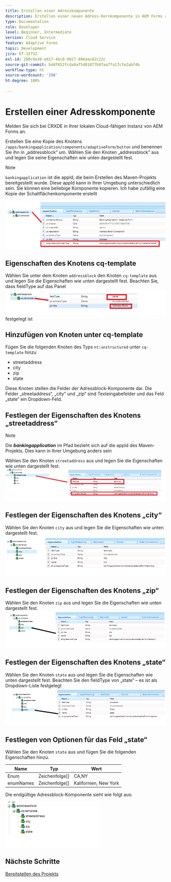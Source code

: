 ```yaml
---
title: Erstellen einer Adresskomponente
description: Erstellen einer neuen Adress-Kernkomponente in AEM Forms as a Cloud Service
type: Documentation
role: Developer
level: Beginner, Intermediate
version: Cloud Service
feature: Adaptive Forms
topic: Development
jira: KT-15752
exl-id: 280c9a30-e017-4bc0-9027-096aac82c22c
source-git-commit: b4df652fcda0af5d01077b97aa7fa17cfe2abf4b
workflow-type: ht
source-wordcount: '298'
ht-degree: 100%

---
```


# Erstellen einer Adresskomponente

Melden Sie sich bei CRXDE in Ihrer lokalen Cloud-fähigen Instanz von AEM Forms an.

Erstellen Sie eine Kopie des Knotens ``/apps/bankingapplication/components/adaptiveForm/button`` und benennen Sie ihn in „addressblock“ um. Wählen Sie den Knoten „addressblock“ aus und legen Sie seine Eigenschaften wie unten dargestellt fest.

>[!NOTE]
>
> ``bankingapplication`` ist die appId, die beim Erstellen des Maven-Projekts bereitgestellt wurde. Diese appId kann in Ihrer Umgebung unterschiedlich sein. Sie können eine beliebige Komponente kopieren. Ich habe zufällig eine Kopie der Schaltflächenkomponente erstellt


![address-bloc](assets/address-properties.png)

## Eigenschaften des Knotens cq-template

Wählen Sie unter dem Knoten ``addressblock`` den Knoten ``cq-template`` aus und legen Sie die Eigenschaften wie unten dargestellt fest. Beachten Sie, dass fieldType auf das Panel 
![cq-Vorlage](assets/cq-template.png) festgelegt ist

## Hinzufügen von Knoten unter cq-template

Fügen Sie die folgenden Knoten des Typs ``nt:unstructured`` unter ``cq-template`` hinzu

* streetaddress
* city
* zip
* state

Diese Knoten stellen die Felder der Adressblock-Komponente dar. Die Felder „streetaddress“, „city“ und „zip“ sind Texteingabefelder und das Feld „state“ ein Dropdown-Feld.

## Festlegen der Eigenschaften des Knotens „streetaddress“

>[!NOTE]
>
> Die **_bankingapplication_** im Pfad bezieht sich auf die appId des Maven-Projekts. Dies kann in Ihrer Umgebung anders sein

Wählen Sie den Knoten ``streetaddress`` aus und legen Sie die Eigenschaften wie unten dargestellt fest.
![street-address](assets/streetaddress.png)

## Festlegen der Eigenschaften des Knotens „city“

Wählen Sie den Knoten ``city`` aus und legen Sie die Eigenschaften wie unten dargestellt fest.
![city](assets/city.png)

## Festlegen der Eigenschaften des Knotens „zip“

Wählen Sie den Knoten ``zip`` aus und legen Sie die Eigenschaften wie unten dargestellt fest.
![zip](assets/zip.png)

## Festlegen der Eigenschaften des Knotens „state“

Wählen Sie den Knoten ``state`` aus und legen Sie die Eigenschaften wie unten dargestellt fest. Beachten Sie den fieldType von „state“ – es ist als Dropdown-Liste festgelegt
![state](assets/state.png)

## Festlegen von Optionen für das Feld „state“

Wählen Sie den Knoten ``state`` aus und fügen Sie die folgenden Eigenschaften hinzu.

| Name | Typ | Wert |
|----------|----------|---------------------|
| Enum | Zeichenfolge[] | CA,NY |
| enumNames | Zeichenfolge[] | Kalifornien, New York |


Die endgültige Adressblock-Komponente sieht wie folgt aus:

![final-address](assets/crx-address-block.png)

## Nächste Schritte

[Bereitstellen des Projekts](./deploy-your-project.md)
